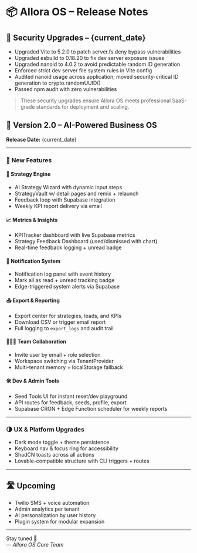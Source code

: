 
# 📦 Allora OS – Release Notes

## 🔐 Security Upgrades – {current_date}
- Upgraded Vite to 5.2.0 to patch server.fs.deny bypass vulnerabilities
- Upgraded esbuild to 0.18.20 to fix dev server exposure issues
- Upgraded nanoid to 4.0.2 to avoid predictable random ID generation
- Enforced strict dev server file system rules in Vite config
- Audited nanoid usage across application; moved security-critical ID generation to crypto.randomUUID()
- Passed npm audit with zero vulnerabilities

> These security upgrades ensure Allora OS meets professional SaaS-grade standards for deployment and scaling.

## 🚀 Version 2.0 – AI-Powered Business OS  
**Release Date:** {current_date}

---

### 🎯 New Features

#### 🧠 Strategy Engine
- AI Strategy Wizard with dynamic input steps
- StrategyVault w/ detail pages and remix + relaunch
- Feedback loop with Supabase integration
- Weekly KPI report delivery via email

#### 📈 Metrics & Insights
- KPITracker dashboard with live Supabase metrics
- Strategy Feedback Dashboard (used/dismissed with chart)
- Real-time feedback logging + unread badge

#### 💬 Notification System
- Notification log panel with event history
- Mark all as read + unread tracking badge
- Edge-triggered system alerts via Supabase

#### 📤 Export & Reporting
- Export center for strategies, leads, and KPIs
- Download CSV or trigger email report
- Full logging to `export_logs` and audit trail

#### 🧑‍🤝‍🧑 Team Collaboration
- Invite user by email + role selection
- Workspace switching via TenantProvider
- Multi-tenant memory + localStorage fallback

#### 🛠️ Dev & Admin Tools
- Seed Tools UI for instant reset/dev playground
- API routes for feedback, seeds, profile, export
- Supabase CRON + Edge Function scheduler for weekly reports

---

### 🌗 UX & Platform Upgrades
- Dark mode toggle + theme persistence
- Keyboard nav & focus ring for accessibility
- ShadCN toasts across all actions
- Lovable-compatible structure with CLI triggers + routes

---

## 🛣️ Upcoming

- Twilio SMS + voice automation
- Admin analytics per tenant
- AI personalization by user history
- Plugin system for modular expansion

---

Stay tuned 🚀  
_— Allora OS Core Team_
